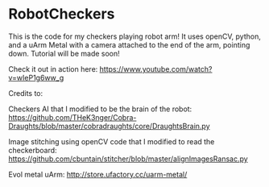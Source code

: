 # RobotCheckers
This is the code for my checkers playing robot arm! 
It uses openCV, python, and a uArm Metal with a camera attached to the end of the arm, pointing down. 
Tutorial will be made soon!

Check it out in action here: https://www.youtube.com/watch?v=wIeP1g6ww_g

Credits to:

Checkers AI that I modified to be the brain of the robot:
https://github.com/THeK3nger/Cobra-Draughts/blob/master/cobradraughts/core/DraughtsBrain.py

Image stitching using openCV code that I modified to read the checkerboard:
https://github.com/cbuntain/stitcher/blob/master/alignImagesRansac.py

Evol metal uArm:
http://store.ufactory.cc/uarm-metal/
